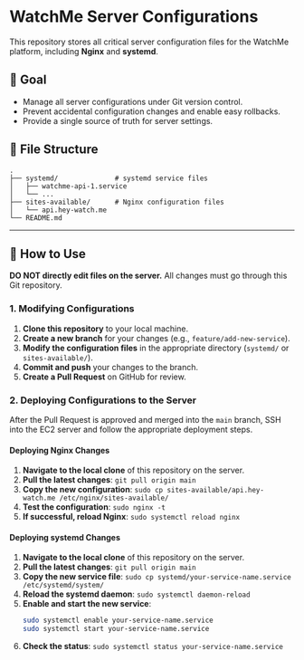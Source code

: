 # WatchMe Server Configurations

This repository stores all critical server configuration files for the WatchMe platform, including **Nginx** and **systemd**.

## 🎯 Goal

- Manage all server configurations under Git version control.
- Prevent accidental configuration changes and enable easy rollbacks.
- Provide a single source of truth for server settings.

## 📂 File Structure

```
.
├── systemd/              # systemd service files
│   ├── watchme-api-1.service
│   └── ...
├── sites-available/      # Nginx configuration files
│   └── api.hey-watch.me
└── README.md
```

---

## 🔧 How to Use

**DO NOT directly edit files on the server.** All changes must go through this Git repository.

### 1. Modifying Configurations

1.  **Clone this repository** to your local machine.
2.  **Create a new branch** for your changes (e.g., `feature/add-new-service`).
3.  **Modify the configuration files** in the appropriate directory (`systemd/` or `sites-available/`).
4.  **Commit and push** your changes to the branch.
5.  **Create a Pull Request** on GitHub for review.

### 2. Deploying Configurations to the Server

After the Pull Request is approved and merged into the `main` branch, SSH into the EC2 server and follow the appropriate deployment steps.

#### Deploying Nginx Changes

1.  **Navigate to the local clone** of this repository on the server.
2.  **Pull the latest changes**: `git pull origin main`
3.  **Copy the new configuration**: `sudo cp sites-available/api.hey-watch.me /etc/nginx/sites-available/`
4.  **Test the configuration**: `sudo nginx -t`
5.  **If successful, reload Nginx**: `sudo systemctl reload nginx`

#### Deploying systemd Changes

1.  **Navigate to the local clone** of this repository on the server.
2.  **Pull the latest changes**: `git pull origin main`
3.  **Copy the new service file**: `sudo cp systemd/your-service-name.service /etc/systemd/system/`
4.  **Reload the systemd daemon**: `sudo systemctl daemon-reload`
5.  **Enable and start the new service**:
    ```bash
    sudo systemctl enable your-service-name.service
    sudo systemctl start your-service-name.service
    ```
6.  **Check the status**: `sudo systemctl status your-service-name.service`